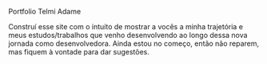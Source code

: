 Portfolio Telmi Adame 

Construí esse site com o intuíto de mostrar a vocês a minha trajetória e meus estudos/trabalhos que venho desenvolvendo ao longo dessa nova jornada como desenvolvedora. Ainda estou no começo, então não reparem, mas fiquem à vontade para dar sugestões.

